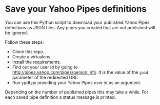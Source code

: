 # Save your Yahoo Pipes definitions

You can use this Python script to download your published Yahoo Pipes definitions as JSON files. Any pipes you created that are not published will be ignored.

Follow these steps:

* Clone this repo.
* Create a virtualenv.
* Install the requirements.
* Find out your user id by going to http://pipes.yahoo.com/pipes/person.info. It is the value of the `guid` parameter of the redirected URL.
* Run ypdl.py providing your Yahoo Pipes user id as an argument.

Depending on the number of published pipes this may take a while. For each saved pipe definition a status message is printed.